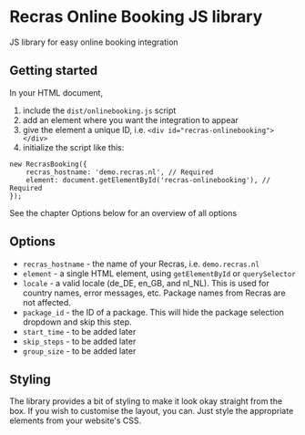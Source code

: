 # Recras Online Booking JS library

JS library for easy online booking integration

## Getting started
In your HTML document,
1. include the `dist/onlinebooking.js` script
1. add an element where you want the integration to appear
1. give the element a unique ID, i.e. `<div id="recras-onlinebooking"></div>`
1. initialize the script like this:
```
new RecrasBooking({
    recras_hostname: 'demo.recras.nl', // Required
    element: document.getElementById('recras-onlinebooking'), // Required
});
```
See the chapter Options below for an overview of all options

## Options
* `recras_hostname` - the name of your Recras, i.e. `demo.recras.nl`
* `element` - a single HTML element, using `getElementById` or `querySelector`
* `locale` - a valid locale (de_DE, en_GB, and nl_NL). This is used for country names, error messages, etc. Package names from Recras are not affected.
* `package_id` - the ID of a package. This will hide the package selection dropdown and skip this step.
* `start_time` - to be added later
* `skip_steps` - to be added later
* `group_size` - to be added later

## Styling
The library provides a bit of styling to make it look okay straight from the box. If you wish to customise the layout, you can. Just style the appropriate elements from your website's CSS.  
